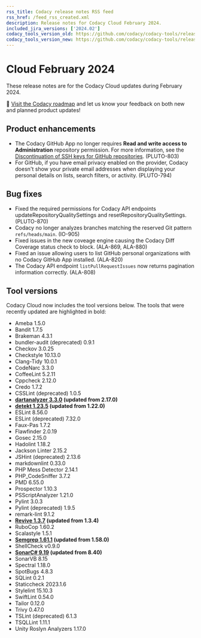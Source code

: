 ```yaml
---
rss_title: Codacy release notes RSS feed
rss_href: /feed_rss_created.xml
description: Release notes for Codacy Cloud February 2024.
included_jira_versions: ['2024.02']
codacy_tools_version_old: https://github.com/codacy/codacy-tools/releases/tag/7.10.193
codacy_tools_version_new: https://github.com/codacy/codacy-tools/releases/tag/7.10.234
---
```


# Cloud February 2024

These release notes are for the Codacy Cloud updates during February 2024.

📢 [Visit the Codacy roadmap](https://roadmap.codacy.com) and <span class="skip-vale">let us know</span> your feedback on both new and planned product updates!

<!--TODO Check these issues manually

Jira issues without release notes

Bugs and other issues:
-   https://codacy.atlassian.net/browse/PLUTO-900

Jira issues with disabled release notes

Bugs and other issues:
-   https://codacy.atlassian.net/browse/TCE-709
-->

## Product enhancements

-   The Codacy GitHub App no longer requires **Read and write access to Administration** repository permission. For more information, see the [Discontinuation of SSH keys for GitHub repositories](./cloud-2024-01-15-gh-repository-ssh-keys-discontinuation.md). (PLUTO-803)
-   For GitHub, if you have email privacy enabled on the provider, Codacy doesn't show your private email addresses when displaying your personal details on lists, search filters, or activity. (PLUTO-794)

## Bug fixes

-   Fixed the required permissions for Codacy API endpoints updateRepositoryQualitySettings and resetRepositoryQualitySettings. (PLUTO-870)
-   Codacy no longer analyzes branches matching the reserved Git pattern `refs/heads/main`. (IO-905)
-   Fixed issues in the new coveage engine causing the Codacy Diff Coverage status check to block. (ALA-869, ALA-880)
-   Fixed an issue allowing users to list GitHub personal organizations with no Codacy GitHub App installed. (ALA-820)
-   The Codacy API endpoint `listPullRequestIssues` now returns pagination information correctly. (ALA-808)

## Tool versions

Codacy Cloud now includes the tool versions below. The tools that were recently updated are highlighted in bold:

-   Ameba 1.5.0
-   Bandit 1.7.5
-   Brakeman 4.3.1
-   bundler-audit (deprecated) 0.9.1
-   Checkov 3.0.25
-   Checkstyle 10.13.0
-   Clang-Tidy 10.0.1
-   CodeNarc 3.3.0
-   CoffeeLint 5.2.11
-   Cppcheck 2.12.0
-   Credo 1.7.2
-   CSSLint (deprecated) 1.0.5
-   **[dartanalyzer 3.3.0](https://github.com/dart-lang/sdk/blob/main/CHANGELOG.md) (updated from 2.17.0)**
-   **[detekt 1.23.5](https://github.com/detekt/detekt/releases/tag/v1.23.5) (updated from 1.22.0)**
-   ESLint 8.56.0
-   ESLint (deprecated) 7.32.0
-   Faux-Pas 1.7.2
-   Flawfinder 2.0.19
-   Gosec 2.15.0
-   Hadolint 1.18.2
-   Jackson Linter 2.15.2
-   JSHint (deprecated) 2.13.6
-   markdownlint 0.33.0
-   PHP Mess Detector 2.14.1
-   PHP_CodeSniffer 3.7.2
-   PMD 6.55.0
-   Prospector 1.10.3
-   PSScriptAnalyzer 1.21.0
-   Pylint 3.0.3
-   Pylint (deprecated) 1.9.5
-   remark-lint 9.1.2
-   **[Revive 1.3.7](https://github.com/mgechev/revive/releases/tag/v1.3.7) (updated from 1.3.4)**
-   RuboCop 1.60.2
-   Scalastyle 1.5.1
-   **[Semgrep 1.61.1](https://github.com/semgrep/semgrep/releases/tag/v1.61.1) (updated from 1.58.0)**
-   ShellCheck v0.9.0
-   **[SonarC# 9.19](https://github.com/SonarSource/sonar-dotnet/tags) (updated from 8.40)**
-   SonarVB 8.15
-   Spectral 1.18.0
-   SpotBugs 4.8.3
-   SQLint 0.2.1
-   Staticcheck 2023.1.6
-   Stylelint 15.10.3
-   SwiftLint 0.54.0
-   Tailor 0.12.0
-   Trivy 0.47.0
-   TSLint (deprecated) 6.1.3
-   TSQLLint 1.11.1
-   Unity Roslyn Analyzers 1.17.0
